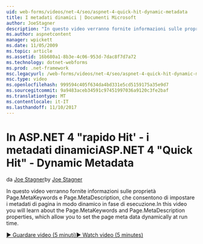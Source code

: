 ```yaml
---
uid: web-forms/videos/net-4/seo/aspnet-4-quick-hit-dynamic-metadata
title: I metadati dinamici | Documenti Microsoft
author: JoeStagner
description: "In questo video verranno fornite informazioni sulle proprietà Page.MetaKeywords e Page.MetaDescription, che consentono di impostare i metadati di pagina in modo dinamico all'esecuzione ti..."
ms.author: aspnetcontent
manager: wpickett
ms.date: 11/05/2009
ms.topic: article
ms.assetid: 16b680a1-8b3e-4c06-953d-7dac8f7d7a72
ms.technology: dotnet-webforms
ms.prod: .net-framework
msc.legacyurl: /web-forms/videos/net-4/seo/aspnet-4-quick-hit-dynamic-metadata
msc.type: video
ms.openlocfilehash: 999594c405f634da4bd331e5cd5159175a35e9d7
ms.sourcegitcommit: 9a9483aceb34591c97451997036a9120c3fe2baf
ms.translationtype: MT
ms.contentlocale: it-IT
ms.lasthandoff: 11/10/2017
---
```

<a name="aspnet-4-quick-hit---dynamic-metadata"></a><span data-ttu-id="b4b44-103">In ASP.NET 4 "rapido Hit' - i metadati dinamici</span><span class="sxs-lookup"><span data-stu-id="b4b44-103">ASP.NET 4 "Quick Hit" - Dynamic Metadata</span></span>
====================
<span data-ttu-id="b4b44-104">da [Joe Stagner](https://github.com/JoeStagner)</span><span class="sxs-lookup"><span data-stu-id="b4b44-104">by [Joe Stagner](https://github.com/JoeStagner)</span></span>

<span data-ttu-id="b4b44-105">In questo video verranno fornite informazioni sulle proprietà Page.MetaKeywords e Page.MetaDescription, che consentono di impostare i metadati di pagina in modo dinamico in fase di esecuzione.</span><span class="sxs-lookup"><span data-stu-id="b4b44-105">In this video you will learn about the Page.MetaKeywords and Page.MetaDescription properties, which allow you to set the page meta data dynamically at run time.</span></span> 

[<span data-ttu-id="b4b44-106">&#9654; Guardare video (5 minuti)</span><span class="sxs-lookup"><span data-stu-id="b4b44-106">&#9654; Watch video (5 minutes)</span></span>](https://channel9.msdn.com/Blogs/ASP-NET-Site-Videos/aspnet-4-quick-hit-dynamic-metadata)
